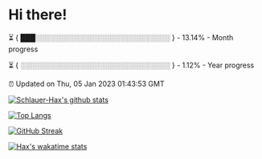 # Hi there!

⏳ { ███░░░░░░░░░░░░░░░░░░░░░░░░░░░ } - 13.14% - Month progress

⏳ { ░░░░░░░░░░░░░░░░░░░░░░░░░░░░░░ } - 1.12% - Year progress

⏰ Updated on Thu, 05 Jan 2023 01:43:53 GMT


[![Schlauer-Hax's github stats](https://github-readme-stats.vercel.app/api?username=Schlauer-Hax&show_icons=true&theme=dark&count_private=true)](https://github.com/Schlauer-Hax)


[![Top Langs](https://github-readme-stats.vercel.app/api/top-langs/?username=Schlauer-Hax&layout=compact&theme=dark)](https://github.com/Schlauer-Hax?tab=repositories)

[![GitHub Streak](https://streak-stats.demolab.com?user=Schlauer-Hax&theme=dark)](https://git.io/streak-stats)

[![Hax's wakatime stats](https://github-readme-stats.vercel.app/api/wakatime?username=Hax&theme=dark)](https://wakatime.com/@Hax)

